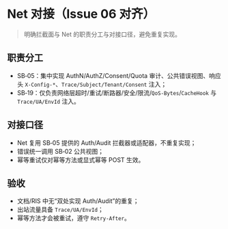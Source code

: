 # Net 对接（Issue 06 对齐）

> 明确拦截面与 Net 的职责分工与对接口径，避免重复实现。

## 职责分工

- SB‑05：集中实现 AuthN/AuthZ/Consent/Quota 审计、公共错误视图、响应头 `X-Config-*`、`Trace/Subject/Tenant/Consent` 注入；
- SB‑19：仅负责网络层超时/重试/断路器/安全/限流/`QoS‑Bytes`/`CacheHook` 与 `Trace/UA/EnvId` 注入。

## 对接口径

- Net 复用 SB‑05 提供的 Auth/Audit 拦截器或适配器，不重复实现；
- 错误统一调用 SB‑02 公共视图；
- 幂等重试仅对幂等方法或显式幂等 POST 生效。

## 验收

- 文档/RIS 中无“双处实现 Auth/Audit”的重复；
- 出站流量具备 `Trace/UA/EnvId`；
- 幂等方法才会被重试，遵守 `Retry‑After`。
